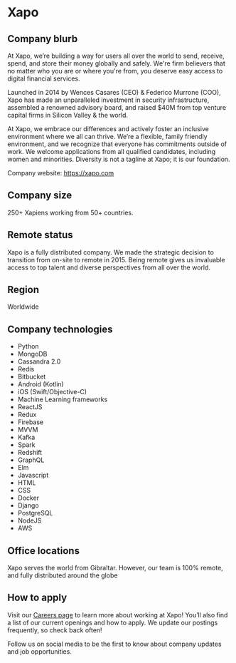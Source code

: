 # Xapo

## Company blurb

At Xapo, we’re building a way for users all over the world to send, receive, spend, and store their money globally and safely. We're firm believers that no matter who you are or where you're from, you deserve easy access to digital financial services. 

Launched in 2014 by Wences Casares (CEO) & Federico Murrone (COO), Xapo has made an unparalleled investment in security infrastructure, assembled a renowned advisory board, and raised $40M from top venture capital firms in Silicon Valley & the world.

At Xapo, we embrace our differences and actively foster an inclusive environment where we all can thrive. We’re a flexible, family friendly environment, and we recognize that everyone has commitments outside of work. We welcome applications from all qualified candidates, including women and minorities. Diversity is not a tagline at Xapo; it is our foundation.

Company website: https://xapo.com

## Company size

250+ Xapiens working from 50+ countries.

## Remote status

Xapo is a fully distributed company. We made the strategic decision to transition from on-site to remote in 2015. Being remote gives us invaluable access to top talent and diverse perspectives from all over the world.

## Region

Worldwide

## Company technologies

* Python
* MongoDB
* Cassandra 2.0
* Redis
* Bitbucket
* Android (Kotlin)
* iOS (Swift/Objective-C)
* Machine Learning frameworks
* ReactJS
* Redux
* Firebase
* MVVM
* Kafka
* Spark
* Redshift
* GraphQL
* Elm
* Javascript
* HTML
* CSS
* Docker
* Django
* PostgreSQL
* NodeJS
* AWS

## Office locations

Xapo serves the world from Gibraltar. However, our team is 100% remote, and fully distributed around the globe 

## How to apply

Visit our [Careers page](https://xapo.com/en/careers) to learn more about working at Xapo! You’ll also find a list of our current openings and how to apply. We update our postings frequently, so check back often!

Follow us on social media to be the first to know about company updates and job opportunities.

